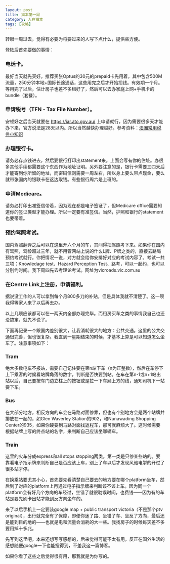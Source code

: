 ```yaml
---
layout: post
title: 猫本第一周
category: 人在猫本
tags: [攻略]
---
```


转眼一周过去，觉得有必要为将要过来的人写下点什么，提供些方便。

登陆后首先要做的事情：

### 电话卡。

最好当天就先买好。推荐买张Optus的30元的prepaid卡先用着，其中包含500M流量，250分钟本地+国际长途通话，这些用完之后才开始扣钱。有效期一个月。等用完了以后，估计房子也差不多租好了，然后可以去办家庭上网+手机卡的bundle（套餐）。

### 申请税号（TFN - Tax File Number）。

安顿好之后当天就要在 https://iar.ato.gov.au/ 上申请就行，因为需要很多天才能办下来，官方说法是28天以内。所以当然越快办理越好。参考资料：[澳洲常用税务小知识](https://www.hioz.org/ibbs/thread-898869-1-2.html)

### 办理银行卡。

请务必存点钱进去，然后要银行打印出statement来。上面会写有你的住址。办很多其他手续都需要这个东西作为地址证明。另外要注意的是，银行卡需要三四天后才能寄到你所留的地址，而密码信则需要一周左右，所以身上要么带点现金，要么就带张国内的银联卡在这边取钱。有些银行周六是上班的。

### 申请Medicare。

请务必打印出准签信带着，因为现在都是电子签证了，但Medicare office需要知道你的签证类型才能办理。所以一定要有准签信。当然，护照和银行的statement也要带着。

### 预约驾照考试。

国内驾照翻译之后可以在这里开六个月的车，其间得把驾照考下来。如果你在国内有驾照，驾龄超过三年，就不用管网站上说的什么L牌、P牌之类的，直接去路局预约考试就行。你把情况一说，对方就会给你安排好对应的考试内容了。考试一共三项：Knowledage test、Hazard Perception Test、路考，可以一起约，也可以分别约时间。我下周四先去考理论考试。网址为vicroads.vic.com.au

### 在Centre Link上注册，申请福利。

据说没工作的人可以拿到每个月800多刀的补贴，但是具体我就不清楚了。这一项我得等家人来了以后再去办。

以上几项应该都可以在一两天内全部办理完毕。而租房买车之类的事情我自己也还没搞定，就先不说了。

下面再记录一个跟国内差别很大，让我消耗很大的地方：公共交通。这里的公共交通很完善，但也很复杂。我直到一星期结束的时候，才基本上算是可以知道怎么坐车了。注意事项如下：

### Tram

绝大多数电车不报站，需要自己记住要在第n站下车（n为正整数），然后在车停下上下乘客的时候看站牌角落的数字，判断是否快要到站。在车在第n-1或n+1站出站以后，自己要按车门边立柱上的按钮或是拉一下车厢上方的线，通知司机下一站要下车。

### Bus

在大部分地方，相反方向的车会在马路对面停靠，但也有个别地方会是两个站牌并排放在一起的，如Glen Waverley Station的902，和Nunawading Shopping Center的935，如果你硬要到马路对面找返程车，那可就麻烦大了。这时候需要根据站牌上写的终点站的名字，来判断自己应该坐哪辆车。

### Train

这里的火车分成express和all stops stopping两类。第一类是只停某些站的。要靠看电子指示牌来判断自己是否应该上车，别上了车以后才发现风驰电掣的开过了很多站才停。

在换乘站要尤其小心，首先要先看清楚自己要去的地方要在哪个platform坐车，然后到了对应的platform上再通过电子指示牌来判断该不该上车。因为同一个platform会有好几个方向的车经过，坐错了就很耽误时间，也费钱——因为有的车站是要先刷卡出站才能到反方向坐车的。

来了以后手机上一定要装google map + public transport victoria（不是那个ptv original），出行就完全有了保障，即便你迷了路、坐错了车、坐反了方向，最后还是能到目的地的——也就是电和流量会消耗的大一些。我找房子的时候每天差不多要用掉十多兆。

先写到这里吧。本来还想写写感想的，后来觉得可能不太有用，反正在国外生活的感想随便google一下也能搜得到，不差我这一篇博客。

如果你看了这些之后觉得很有用，那我就是为你写的。

